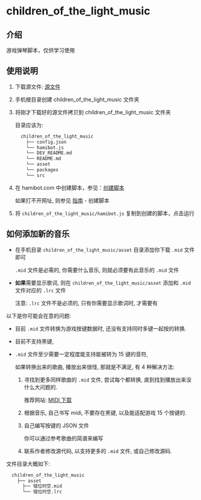 # children_of_the_light_music

## 介绍

游戏弹琴脚本，仅供学习使用

## 使用说明

1.  下载源文件: [源文件](https://gitee.com/yomua/technology-changes-life/tree/master/packages/autojs/children_of_the_light_music)

2.  手机根目录创建 children_of_the_light_music 文件夹

3.  将刚才下载好的源文件拷贝到 children_of_the_light_music 文件夹

    目录应该为:

    ```bash
      children_of_the_light_music
        ├── config.json
        └── hamibot.js
        └── DEV_README.md
        └── README.md
        └── asset
        └── packages
        └── src
    ```

4.  在 hamibot.com 中创建脚本，参见：[创建脚本](https://docs.hamibot.com/guide/tutorial-create-script)

    如果打不开网址, 则参见 [指南](https://docs.hamibot.com/guide/install-hamibot) - 创建脚本

5.  将 `children_of_the_light_music/hamibot.js` 复制到创建的脚本，点击运行

## 如何添加新的音乐

- 在手机目录 `children_of_the_light_music/asset` 目录添加你下载 `.mid` 文件即可

  `.mid` 文件是必需的, 你需要什么音乐, 则就必须要有此音乐的 `.mid` 文件

- **如果**需要显示歌词, 则在 `children_of_the_light_music/asset` 添加和 `.mid` 文件对应的 `.lrc` 文件

  注意: `.lrc` 文件不是必须的, 只有你需要显示歌词时, 才需要有

以下是你可能会在意的问题:

- 目前 `.mid` 文件转换为游戏按键数据时, 还没有支持同时多键一起按的转换.

- 目前不支持黑键, 

- `.mid` 文件至少需要一定程度能支持能被转为 15 键的音符,

  如果转换出来的歌曲, 播放出来很怪, 那就是不满足, 有 4 种解决方法:

  1. 寻找到更多同样歌曲的 `.mid` 文件, 尝试每个都转换, 直到找到播放出来没什么大问题的.

     推荐网站: [MIDI 下载](https://www.midishow.com/)

  2. 根据音乐, 自己书写 midi, 不要存在黑键, 以及能适配游戏 15 个按键的.

  3. 自己编写按键的 JSON 文件

     你可以通过参考歌曲的简谱来编写

  4. 联系作者修改源代码, 以支持更多的 `.mid` 文件, 或自己修改源码.

文件目录大概如下:

```bash
  children_of_the_light_music
    ├── asset
      ├── 错位时空.mid
      └── 错位时空.lrc
```
